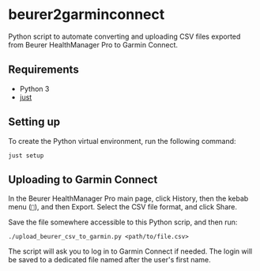 # beurer2garminconnect

Python script to automate converting and uploading CSV files exported from Beurer HealthManager Pro to Garmin Connect.

## Requirements

- Python 3
- [just](https://github.com/casey/just)

## Setting up

To create the Python virtual environment, run the following command:

```shell
just setup
```

## Uploading to Garmin Connect

In the Beurer HealthManager Pro main page, click History, then the kebab menu (``), and then Export.
Select the CSV file format, and click Share.

Save the file somewhere accessible to this Python scrip, and then run:

```shell
./upload_beurer_csv_to_garmin.py <path/to/file.csv>
```

The script will ask you to log in to Garmin Connect if needed. The login will be saved to a dedicated file named after
the user's first name.
